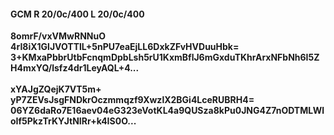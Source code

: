 #### GCM R 20/0c/400 L 20/0c/400
**8omrF/vxVMwRNNuO**<br/>**4rI8iX1GlJVOTTlL+5nPU7eaEjLL6DxkZFvHVDuuHbk=**<br/>**3+KMxaPbbrUtbFcnqmDpbLsh5rU1KxmBflJ6mGxduTKhrArxNFbNh6I5ZH4mxYQ/lsfz4dr1LeyAQL+4...**<br/><br/>
**xYAJgZQejK7VT5m+**<br/>**yP7ZEVsJsgFNDkrOczmmqzf9XwzlX2BGi4LceRUBRH4=**<br/>**06YZ6daRo7E16aev04eG323eVotKL4a9QUSza8kPu0JNG4Z7nODTMLWloIf5PkzTrKYJtNIRr+k4IS0O...**